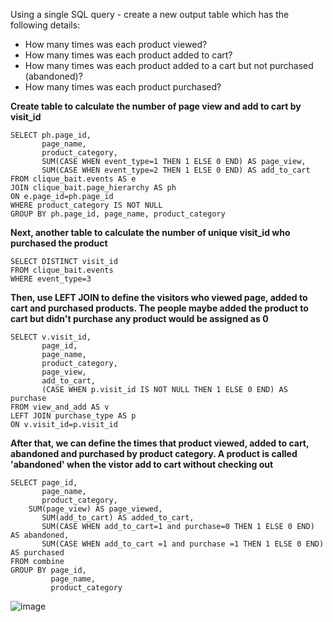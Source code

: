 Using a single SQL query - create a new output table which has the following details:

- How many times was each product viewed?
- How many times was each product added to cart?
- How many times was each product added to a cart but not purchased (abandoned)?
- How many times was each product purchased?

__Create table to calculate the number of page view and add to cart by visit_id__
```
SELECT ph.page_id, 
       page_name, 
       product_category, 
       SUM(CASE WHEN event_type=1 THEN 1 ELSE 0 END) AS page_view, 
       SUM(CASE WHEN event_type=2 THEN 1 ELSE 0 END) AS add_to_cart
FROM clique_bait.events AS e
JOIN clique_bait.page_hierarchy AS ph
ON e.page_id=ph.page_id
WHERE product_category IS NOT NULL
GROUP BY ph.page_id, page_name, product_category
```
__Next, another table to calculate the number of unique visit_id who purchased the product__
```
SELECT DISTINCT visit_id 
FROM clique_bait.events 
WHERE event_type=3
```
__Then, use LEFT JOIN to define the visitors who viewed page, added to cart and purchased products. The people maybe added the product to cart but didn't purchase any product would be assigned as 0__
```
SELECT v.visit_id, 
       page_id, 
       page_name, 
       product_category, 
       page_view, 
       add_to_cart, 
       (CASE WHEN p.visit_id IS NOT NULL THEN 1 ELSE 0 END) AS purchase
FROM view_and_add AS v
LEFT JOIN purchase_type AS p
ON v.visit_id=p.visit_id
```
__After that, we can define the times that product viewed, added to cart, abandoned and purchased by product category. A product is called 'abandoned' when the vistor add to cart without checking out__ 
```
SELECT page_id, 
       page_name, 
       product_category, 
	SUM(page_view) AS page_viewed, 
       SUM(add_to_cart) AS added_to_cart, 
       SUM(CASE WHEN add_to_cart=1 and purchase=0 THEN 1 ELSE 0 END) AS abandoned, 
       SUM(CASE WHEN add_to_cart =1 and purchase =1 THEN 1 ELSE 0 END) AS purchased
FROM combine
GROUP BY page_id, 
         page_name, 
         product_category

```
![image](https://user-images.githubusercontent.com/89729029/136734923-7ad0a34b-1130-4b73-803f-957b1d95a17b.png)
